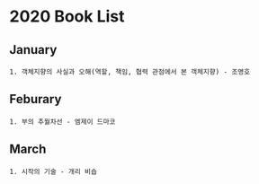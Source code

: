 # 2020 Book List

## January

    1. 객체지향의 사실과 오해(역할, 책임, 협력 관점에서 본 객체지향) - 조영호
    
    
## Feburary

    1. 부의 추월차선 - 엠제이 드마코
    
    
## March

    1. 시작의 기술 - 개리 비숍
